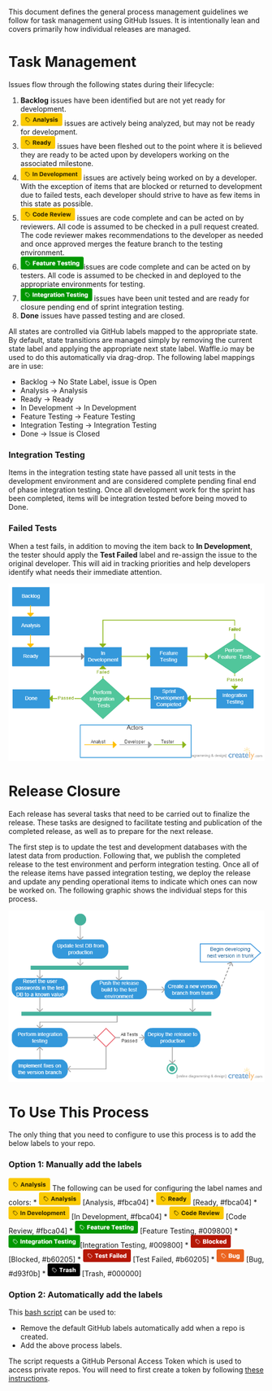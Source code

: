 This document defines the general process management guidelines we follow for task management using GitHub Issues.  It is intentionally lean and covers primarily how individual releases are managed.

# Task Management
Issues flow through the following states during their lifecycle:

1. **Backlog** issues have been identified but are not yet ready for development.
2. <img src="Labels/analysis.png" height="25"> issues are actively being analyzed, but may not be ready for development.
2. <img src="Labels/ready.png" height="25"> issues have been fleshed out to the point where it is believed they are ready to be acted upon by developers working on the associated milestone.
3. <img src="Labels/in-development.png" height="25"> issues are actively being worked on by a developer.  With the exception of items that are blocked or returned to development due to failed tests, each developer should strive to have as few items in this state as possible.
5. <img src="Labels/code-review.png" height="25"> issues are code complete and can be acted on by reviewers. All code is assumed to be checked in a pull request created. The code reviewer makes recommendations to the developer as needed and once approved merges the feature branch to the testing environment.
6. <img src="Labels/feature-testing.png" height="25">issues are code complete and can be acted on by testers.  All code is assumed to be checked in and deployed to the appropriate environments for testing.
7. <img src="Labels/integration-testing.png" height="25"> issues have been unit tested and are ready for closure pending end of sprint integration testing.
8. **Done** issues have passed testing and are closed.

All states are controlled via GitHub labels mapped to the appropriate state. By default, state transitions are managed simply by removing the current state label and applying the appropriate next state label.  Waffle.io may be used to do this automatically via drag-drop. The following label mappings are in use:

* Backlog -> No State Label, issue is Open
* Analysis -> Analysis
* Ready -> Ready
* In Development -> In Development
* Feature Testing -> Feature Testing
* Integration Testing -> Integration Testing
* Done -> Issue is Closed

### Integration Testing
Items in the integration testing state have passed all unit tests in the development environment and are considered complete pending final end of phase integration testing.  Once all development work for the sprint has been completed, items will be integration tested before being moved to Done.

### Failed Tests
When a test fails, in addition to moving the item back to **In Development**, the tester should apply the **Test Failed** label and re-assign the issue to the original developer.  This will aid in tracking priorities and help developers identify what needs their immediate attention.

![Issue Management Process](Software%20Development%20Process.png)

# Release Closure
Each release has several tasks that need to be carried out to finalize the release.  These tasks are designed to facilitate testing and publication of the completed release, as well as to prepare for the next release.

The first step is to update the test and development databases with the latest data from production.  Following that, we publish the completed release to the test environment and perform integration testing.  Once all of the release items have passed integration testing, we deploy the release and update any pending operational items to indicate which ones can now be worked on.  The following graphic shows the individual steps for this process.

![Sprint Closure Process](Sprint%20Closure.png)

# To Use This Process

The only thing that you need to configure to use this process is to add the below labels to your repo.

### Option 1: Manually add the labels
<img src="Labels/analysis.png" height="25">
The following can be used for configuring the label names and colors:
* <img src="Labels/analysis.png" height="25"> [Analysis, #fbca04]
* <img src="Labels/ready.png" height="25"> [Ready, #fbca04]
* <img src="Labels/in-development.png" height="25"> [In Development, #fbca04]
* <img src="Labels/code-review.png" height="25"> [Code Review, #fbca04]
* <img src="Labels/feature-testing.png" height="25"> [Feature Testing, #009800]
* <img src="Labels/integration-testing.png" height="25">[Integration Testing, #009800]
* <img src="Labels/blocked.png" height="25"> [Blocked, #b60205]
* <img src="Labels/test-failed.png" height="25"> [Test Failed, #b60205]
* <img src="Labels/bug.png" height="25"> [Bug, #d93f0b]
* <img src="Labels/trash.png" height="25"> [Trash, #000000]

### Option 2: Automatically add the labels

This [bash script](/SetupLabels.sh) can be used to:
* Remove the default GitHub labels automatically add when a repo is created.
* Add the above process labels.

The script requests a GitHub Personal Access Token which is used to access private repos. You will need to first create a token by following [these instructions](https://help.github.com/articles/creating-an-access-token-for-command-line-use/).

